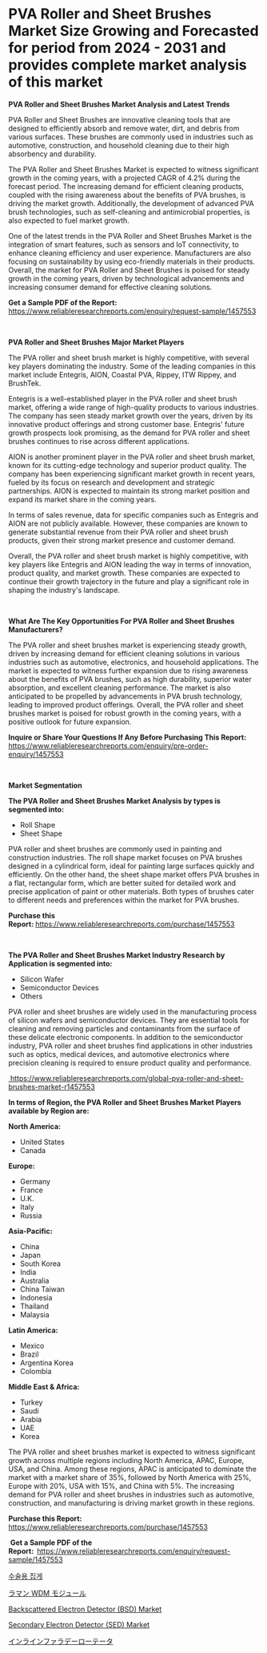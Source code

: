 <p><h1>PVA Roller and Sheet Brushes Market Size Growing and Forecasted for period from 2024 - 2031 and provides complete market analysis of this market</h1></p><p><strong>PVA Roller and Sheet Brushes Market Analysis and Latest Trends</strong></p>
<p><p>PVA Roller and Sheet Brushes are innovative cleaning tools that are designed to efficiently absorb and remove water, dirt, and debris from various surfaces. These brushes are commonly used in industries such as automotive, construction, and household cleaning due to their high absorbency and durability.</p><p>The PVA Roller and Sheet Brushes Market is expected to witness significant growth in the coming years, with a projected CAGR of 4.2% during the forecast period. The increasing demand for efficient cleaning products, coupled with the rising awareness about the benefits of PVA brushes, is driving the market growth. Additionally, the development of advanced PVA brush technologies, such as self-cleaning and antimicrobial properties, is also expected to fuel market growth.</p><p>One of the latest trends in the PVA Roller and Sheet Brushes Market is the integration of smart features, such as sensors and IoT connectivity, to enhance cleaning efficiency and user experience. Manufacturers are also focusing on sustainability by using eco-friendly materials in their products. Overall, the market for PVA Roller and Sheet Brushes is poised for steady growth in the coming years, driven by technological advancements and increasing consumer demand for effective cleaning solutions.</p></p>
<p><strong>Get a Sample PDF of the Report:&nbsp;</strong> <a href="https://www.reliableresearchreports.com/enquiry/request-sample/1457553">https://www.reliableresearchreports.com/enquiry/request-sample/1457553</a></p>
<p>&nbsp;</p>
<p><strong>PVA Roller and Sheet Brushes Major Market Players</strong></p>
<p><p>The PVA roller and sheet brush market is highly competitive, with several key players dominating the industry. Some of the leading companies in this market include Entegris, AION, Coastal PVA, Rippey, ITW Rippey, and BrushTek.</p><p>Entegris is a well-established player in the PVA roller and sheet brush market, offering a wide range of high-quality products to various industries. The company has seen steady market growth over the years, driven by its innovative product offerings and strong customer base. Entegris' future growth prospects look promising, as the demand for PVA roller and sheet brushes continues to rise across different applications.</p><p>AION is another prominent player in the PVA roller and sheet brush market, known for its cutting-edge technology and superior product quality. The company has been experiencing significant market growth in recent years, fueled by its focus on research and development and strategic partnerships. AION is expected to maintain its strong market position and expand its market share in the coming years.</p><p>In terms of sales revenue, data for specific companies such as Entegris and AION are not publicly available. However, these companies are known to generate substantial revenue from their PVA roller and sheet brush products, given their strong market presence and customer demand.</p><p>Overall, the PVA roller and sheet brush market is highly competitive, with key players like Entegris and AION leading the way in terms of innovation, product quality, and market growth. These companies are expected to continue their growth trajectory in the future and play a significant role in shaping the industry's landscape.</p></p>
<p>&nbsp;</p>
<p><strong>What Are The Key Opportunities For PVA Roller and Sheet Brushes Manufacturers?</strong></p>
<p><p>The PVA roller and sheet brushes market is experiencing steady growth, driven by increasing demand for efficient cleaning solutions in various industries such as automotive, electronics, and household applications. The market is expected to witness further expansion due to rising awareness about the benefits of PVA brushes, such as high durability, superior water absorption, and excellent cleaning performance. The market is also anticipated to be propelled by advancements in PVA brush technology, leading to improved product offerings. Overall, the PVA roller and sheet brushes market is poised for robust growth in the coming years, with a positive outlook for future expansion.</p></p>
<p><strong>Inquire or Share Your Questions If Any Before Purchasing This Report:</strong> <a href="https://www.reliableresearchreports.com/enquiry/pre-order-enquiry/1457553">https://www.reliableresearchreports.com/enquiry/pre-order-enquiry/1457553</a></p>
<p>&nbsp;</p>
<p><strong>Market Segmentation</strong></p>
<p><strong>The PVA Roller and Sheet Brushes Market Analysis by types is segmented into:</strong></p>
<p><ul><li>Roll Shape</li><li>Sheet Shape</li></ul></p>
<p><p>PVA roller and sheet brushes are commonly used in painting and construction industries. The roll shape market focuses on PVA brushes designed in a cylindrical form, ideal for painting large surfaces quickly and efficiently. On the other hand, the sheet shape market offers PVA brushes in a flat, rectangular form, which are better suited for detailed work and precise application of paint or other materials. Both types of brushes cater to different needs and preferences within the market for PVA brushes.</p></p>
<p><strong>Purchase this Report:&nbsp;</strong><a href="https://www.reliableresearchreports.com/purchase/1457553">https://www.reliableresearchreports.com/purchase/1457553</a></p>
<p>&nbsp;</p>
<p><strong>The PVA Roller and Sheet Brushes Market Industry Research by Application is segmented into:</strong></p>
<p><ul><li>Silicon Wafer</li><li>Semiconductor Devices</li><li>Others</li></ul></p>
<p><p>PVA roller and sheet brushes are widely used in the manufacturing process of silicon wafers and semiconductor devices. They are essential tools for cleaning and removing particles and contaminants from the surface of these delicate electronic components. In addition to the semiconductor industry, PVA roller and sheet brushes find applications in other industries such as optics, medical devices, and automotive electronics where precision cleaning is required to ensure product quality and performance.</p></p>
<p><a href="https://www.reliableresearchreports.com/global-pva-roller-and-sheet-brushes-market-r1457553">&nbsp;https://www.reliableresearchreports.com/global-pva-roller-and-sheet-brushes-market-r1457553</a></p>
<p><strong>In terms of Region, the PVA Roller and Sheet Brushes Market Players available by Region are:</strong></p>
<p>
    <p> <strong> North America: </strong>
        <ul>
            <li>United States</li>
            <li>Canada</li>
        </ul>
        </p> 
    <p> <strong> Europe: </strong>
        <ul>
            <li>Germany</li>
            <li>France</li>
            <li>U.K.</li>
            <li>Italy</li>
            <li>Russia</li>
        </ul>
        </p> 
    <p> <strong> Asia-Pacific: </strong>
        <ul>
            <li>China</li>
            <li>Japan</li>
            <li>South Korea</li>
            <li>India</li>
            <li>Australia</li>
            <li>China Taiwan</li>
            <li>Indonesia</li>
            <li>Thailand</li>
            <li>Malaysia</li>
        </ul>
        </p> 
    <p> <strong> Latin America: </strong>
        <ul>
            <li>Mexico</li>
            <li>Brazil</li>
            <li>Argentina Korea</li>
            <li>Colombia</li>
        </ul>
        </p> 
    <p> <strong> Middle East & Africa: </strong>
        <ul>
            <li>Turkey</li>
            <li>Saudi</li>
            <li>Arabia</li>
            <li>UAE</li>
            <li>Korea</li>
        </ul>
    </p>
    </p>
<p><p>The PVA roller and sheet brushes market is expected to witness significant growth across multiple regions including North America, APAC, Europe, USA, and China. Among these regions, APAC is anticipated to dominate the market with a market share of 35%, followed by North America with 25%, Europe with 20%, USA with 15%, and China with 5%. The increasing demand for PVA roller and sheet brushes in industries such as automotive, construction, and manufacturing is driving market growth in these regions.</p></p>
<p><strong>Purchase this Report: </strong><a href="https://www.reliableresearchreports.com/purchase/1457553">https://www.reliableresearchreports.com/purchase/1457553</a></p>
<p>&nbsp;<strong>Get a Sample PDF of the Report:&nbsp;&nbsp;</strong><a href="https://www.reliableresearchreports.com/enquiry/request-sample/1457553">https://www.reliableresearchreports.com/enquiry/request-sample/1457553</a></p>
<p><strong></strong></p>
<p><p><a href="https://github.com/vsr06p4p49/Market-Research-Report-List-2/blob/main/5179808126520.md">수술용 집게</a></p><p><a href="https://github.com/mcbeesbxa270/Market-Research-Report-List-2/blob/main/1950889119179.md">ラマン WDM モジュール</a></p><p><a href="https://github.com/wnxtvsgd56/Market-Research-Report-List-1/blob/main/backscattered-electron-detector-bsd-market.md">Backscattered Electron Detector (BSD) Market</a></p><p><a href="https://github.com/marlinacrngin/Market-Research-Report-List-1/blob/main/secondary-electron-detector-sed-market.md">Secondary Electron Detector (SED) Market</a></p><p><a href="https://github.com/EmoryYundt1935/Market-Research-Report-List-2/blob/main/7657588119180.md">インラインファラデーローテータ</a></p></p>